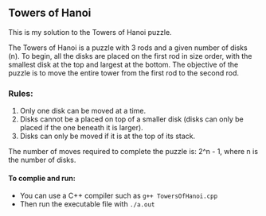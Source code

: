 ## Towers of Hanoi  

This is my solution to the Towers of Hanoi puzzle.

The Towers of Hanoi is a puzzle with 3 rods and a given number of disks (n). 
To begin, all the disks are placed on the first rod in size order, with the smallest disk at the top and largest at the bottom.
The objective of the puzzle is to move the entire tower from the first rod to the second rod.  

### Rules:  

1. Only one disk can be moved at a time.
2. Disks cannot be a placed on top of a smaller disk (disks can only be placed if the one beneath it is larger).
3. Disks can only be moved if it is at the top of its stack. 

The number of moves required to complete the puzzle is: 2^n - 1, where n is the number of disks.

#### To complie and run:
- You can use a C++ compiler such as `g++ TowersOfHanoi.cpp`
- Then run the executable file with `./a.out`
